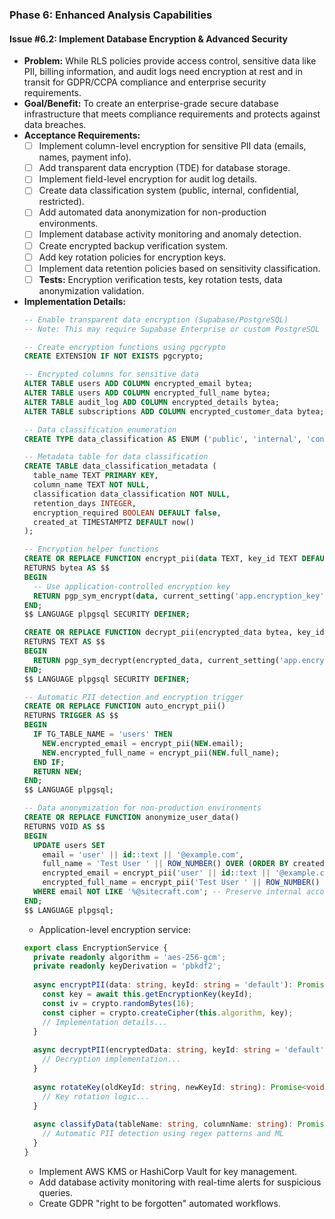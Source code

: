 ### **Phase 6: Enhanced Analysis Capabilities**

#### **Issue #6.2: Implement Database Encryption & Advanced Security**

- **Problem:** While RLS policies provide access control, sensitive data like PII, billing information, and audit logs need encryption at rest and in transit for GDPR/CCPA compliance and enterprise security requirements.
- **Goal/Benefit:** To create an enterprise-grade secure database infrastructure that meets compliance requirements and protects against data breaches.
- **Acceptance Requirements:**
    - [ ] Implement column-level encryption for sensitive PII data (emails, names, payment info).
    - [ ] Add transparent data encryption (TDE) for database storage.
    - [ ] Implement field-level encryption for audit log details.
    - [ ] Create data classification system (public, internal, confidential, restricted).
    - [ ] Add automated data anonymization for non-production environments.
    - [ ] Implement database activity monitoring and anomaly detection.
    - [ ] Create encrypted backup verification system.
    - [ ] Add key rotation policies for encryption keys.
    - [ ] Implement data retention policies based on sensitivity classification.
    - [ ] **Tests:** Encryption verification tests, key rotation tests, data anonymization validation.
- **Implementation Details:**
    ```sql
    -- Enable transparent data encryption (Supabase/PostgreSQL)
    -- Note: This may require Supabase Enterprise or custom PostgreSQL setup
    
    -- Create encryption functions using pgcrypto
    CREATE EXTENSION IF NOT EXISTS pgcrypto;
    
    -- Encrypted columns for sensitive data
    ALTER TABLE users ADD COLUMN encrypted_email bytea;
    ALTER TABLE users ADD COLUMN encrypted_full_name bytea;
    ALTER TABLE audit_log ADD COLUMN encrypted_details bytea;
    ALTER TABLE subscriptions ADD COLUMN encrypted_customer_data bytea;
    
    -- Data classification enumeration
    CREATE TYPE data_classification AS ENUM ('public', 'internal', 'confidential', 'restricted');
    
    -- Metadata table for data classification
    CREATE TABLE data_classification_metadata (
      table_name TEXT PRIMARY KEY,
      column_name TEXT NOT NULL,
      classification data_classification NOT NULL,
      retention_days INTEGER,
      encryption_required BOOLEAN DEFAULT false,
      created_at TIMESTAMPTZ DEFAULT now()
    );
    
    -- Encryption helper functions
    CREATE OR REPLACE FUNCTION encrypt_pii(data TEXT, key_id TEXT DEFAULT 'default')
    RETURNS bytea AS $$
    BEGIN
      -- Use application-controlled encryption key
      RETURN pgp_sym_encrypt(data, current_setting('app.encryption_key'));
    END;
    $$ LANGUAGE plpgsql SECURITY DEFINER;
    
    CREATE OR REPLACE FUNCTION decrypt_pii(encrypted_data bytea, key_id TEXT DEFAULT 'default')
    RETURNS TEXT AS $$
    BEGIN
      RETURN pgp_sym_decrypt(encrypted_data, current_setting('app.encryption_key'));
    END;
    $$ LANGUAGE plpgsql SECURITY DEFINER;
    
    -- Automatic PII detection and encryption trigger
    CREATE OR REPLACE FUNCTION auto_encrypt_pii()
    RETURNS TRIGGER AS $$
    BEGIN
      IF TG_TABLE_NAME = 'users' THEN
        NEW.encrypted_email = encrypt_pii(NEW.email);
        NEW.encrypted_full_name = encrypt_pii(NEW.full_name);
      END IF;
      RETURN NEW;
    END;
    $$ LANGUAGE plpgsql;
    
    -- Data anonymization for non-production environments
    CREATE OR REPLACE FUNCTION anonymize_user_data()
    RETURNS VOID AS $$
    BEGIN
      UPDATE users SET
        email = 'user' || id::text || '@example.com',
        full_name = 'Test User ' || ROW_NUMBER() OVER (ORDER BY created_at),
        encrypted_email = encrypt_pii('user' || id::text || '@example.com'),
        encrypted_full_name = encrypt_pii('Test User ' || ROW_NUMBER() OVER (ORDER BY created_at))
      WHERE email NOT LIKE '%@sitecraft.com'; -- Preserve internal accounts
    END;
    $$ LANGUAGE plpgsql;
    ```
    - Application-level encryption service:
    ```typescript
    export class EncryptionService {
      private readonly algorithm = 'aes-256-gcm';
      private readonly keyDerivation = 'pbkdf2';
      
      async encryptPII(data: string, keyId: string = 'default'): Promise<string> {
        const key = await this.getEncryptionKey(keyId);
        const iv = crypto.randomBytes(16);
        const cipher = crypto.createCipher(this.algorithm, key);
        // Implementation details...
      }
      
      async decryptPII(encryptedData: string, keyId: string = 'default'): Promise<string> {
        // Decryption implementation...
      }
      
      async rotateKey(oldKeyId: string, newKeyId: string): Promise<void> {
        // Key rotation logic...
      }
      
      async classifyData(tableName: string, columnName: string): Promise<DataClassification> {
        // Automatic PII detection using regex patterns and ML
      }
    }
    ```
    - Implement AWS KMS or HashiCorp Vault for key management.
    - Add database activity monitoring with real-time alerts for suspicious queries.
    - Create GDPR "right to be forgotten" automated workflows.